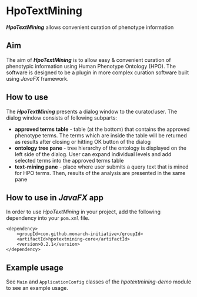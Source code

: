 # HpoTextMining
***HpoTextMining*** allows convenient curation of phenotype information

## Aim
The aim of ***HpoTextMining*** is to allow easy & convenient curation of phenotypic information using Human Phenotype Ontology (HPO).
The software is designed to be a plugin in more complex curation software built using *JavaFX* framework.

## How to use
The ***HpoTextMining*** presents a dialog window to the curator/user. The dialog window consists of following subparts:

- **approved terms table** - table (at the bottom) that contains the approved phenotype terms. The terms which are inside the table will be returned as results after closing or hitting OK button of the dialog
- **ontology tree pane** - tree hierarchy of the ontology is displayed on the left side of the dialog. User can expand individual levels and add selected terms into the approved terms table
- **text-mining pane** - place where user submits a query text that is mined for HPO terms. Then, results of the analysis are presented in the same pane


## How to use in *JavaFX* app
In order to use *HpoTextMining* in your project, add the following dependency into your `pom.xml` file.
```
<dependency>
	<groupId>com.github.monarch-initiative</groupId>
	<artifactId>hpotextmining-core</artifactId>
	<version>0.2.1</version>
</dependency>
```
## Example usage
See `Main` and `ApplicationConfig` classes of the *hpotextmining-demo* module to see an example usage.
